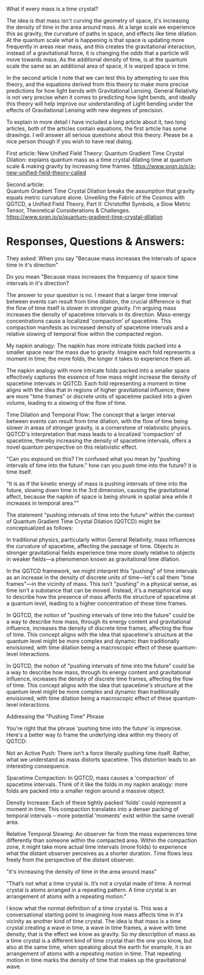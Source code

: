 What if every mass is a time crystal?

The idea is that mass isn't curving the geometry of space, it's increasing the density of time in the area around mass. At a large scale we experience this as gravity, the curvature of paths in space, and effects like time dilation. At the quantum scale what is happening is that space is updating more frequently in areas near mass, and this creates the gravitational interaction, instead of a gravitational force, it is changing the odds that a particle will move towards mass. As the additional density of time, is at the quantum scale the same as an additional area of space, it is warped space in time.

In the second article I note that we can test this by attempting to use this theory, and the equations derived from this theory to make more precise predictions for how light bends with Gravitational Lensing. General Relativity is not very precise when it comes to predicting how light bends, and ideally this theory will help improve our understanding of Light bending under the effects of Gravitational Lensing with new degrees of precision.

To explain in more detail I have included a long article about it, two long articles, both of the articles contain equations, the first article has some drawings. I will answer all serious questions about this theory. Please be a nice person though if you wish to have real dialog.

First article:
New Unified Field Theory: Quantum Gradient Time Crystal Dilation: explains quantum mass as a time crystal dilating time at quantum scale & making gravity by increasing time frames. https://www.svgn.io/p/a-new-unified-field-theory-called 

Second article:  
Quantum Gradient Time Crystal Dilation breaks the assumption that gravity equals metric curvature alone.
Unveiling the Fabric of the Cosmos with QGTCD, a Unified Field Theory, Part II: Christoffel Symbols, a Slow Metric Tensor, Theoretical Considerations & Challenges. https://www.svgn.io/p/quantum-gradient-time-crystal-dilation

# Responses, Questions & Answers:

They asked: When you say "Because mass increases the intervals of space time in it's direction"

Do you mean "Because mass increases the frequency of space time intervals in it's direction?

The answer to your question is no. I meant that a larger time interval between events can result from time dilation, the crucial difference is that the flow of time itself is slower in stronger gravity. I'm arguing mass increases the density of spacetime intervals in its direction. Mass-energy concentrations cause a localized 'compaction' of spacetime. This compaction manifests as increased density of spacetime intervals and a relative slowing of temporal flow within the compacted region.

My napkin analogy: The napkin has more intricate folds packed into a smaller space near the mass due to gravity. Imagine each fold represents a moment in time; the more folds, the longer it takes to experience them all.

The napkin analogy with more intricate folds packed into a smaller space effectively captures the essence of how mass might increase the density of spacetime intervals in QGTCD. Each fold representing a moment in time aligns with the idea that in regions of higher gravitational influence, there are more "time frames" or discrete units of spacetime packed into a given volume, leading to a slowing of the flow of time.

Time Dilation and Temporal Flow: The concept that a larger interval between events can result from time dilation, with the flow of time being slower in areas of stronger gravity, is a cornerstone of relativistic physics. QGTCD's interpretation that mass leads to a localized 'compaction' of spacetime, thereby increasing the density of spacetime intervals, offers a novel quantum perspective on this relativistic effect.

"Can you expound on this? I'm confused what you mean by "pushing intervals of time into the future." how can you push time into the future? it is time itself.

“It is as if the kinetic energy of mass is pushing intervals of time into the future, slowing down time in the 3rd dimension, causing the gravitational affect, because the napkin of space is being shrunk in spatial area while it increases in temporal area.""

The statement "pushing intervals of time into the future" within the context of Quantum Gradient Time Crystal Dilation (QGTCD) might be conceptualized as follows:

In traditional physics, particularly within General Relativity, mass influences the curvature of spacetime, affecting the passage of time. Objects in stronger gravitational fields experience time more slowly relative to objects in weaker fields—a phenomenon known as gravitational time dilation.

In the QGTCD framework, we might interpret this "pushing" of time intervals as an increase in the density of discrete units of time—let's call them "time frames"—in the vicinity of mass. This isn't "pushing" in a physical sense, as time isn't a substance that can be moved. Instead, it's a metaphorical way to describe how the presence of mass affects the structure of spacetime at a quantum level, leading to a higher concentration of these time frames.

In QGTCD, the notion of "pushing intervals of time into the future" could be a way to describe how mass, through its energy content and gravitational influence, increases the density of discrete time frames, affecting the flow of time. This concept aligns with the idea that spacetime's structure at the quantum level might be more complex and dynamic than traditionally envisioned, with time dilation being a macroscopic effect of these quantum-level interactions.

In QGTCD, the notion of "pushing intervals of time into the future" could be a way to describe how mass, through its energy content and gravitational influence, increases the density of discrete time frames, affecting the flow of time. This concept aligns with the idea that spacetime's structure at the quantum level might be more complex and dynamic than traditionally envisioned, with time dilation being a macroscopic effect of these quantum-level interactions.

Addressing the "Pushing Time" Phrase

You're right that the phrase 'pushing time into the future' is  imprecise. Here's a better way to frame the underlying idea within my theory of QGTCD:

Not an Active Push: There isn't a force literally pushing time itself.  Rather, what we understand as mass distorts spacetime. This distortion leads to an interesting consequence.

Spacetime Compaction:  In QGTCD, mass causes a 'compaction' of spacetime intervals. Think of it like the folds in my napkin analogy: more folds are packed into a smaller region around a massive object.

Density Increase:   Each of these  tightly packed 'folds' could represent a moment in time. This compaction translates into a denser packing of temporal intervals –  more potential 'moments' exist within the same overall area.

Relative Temporal Slowing:  An observer far from the mass experiences time differently than someone within the compacted area. Within the compaction zone,  it might take more actual time intervals (more folds) to experience what the distant observer  perceives as a shorter duration. Time flows less freely from the  perspective of the distant observer.

"it's increasing the density of time in the area around mass"

"That’s not what a time crystal is. It’s not a crystal made of time. A normal crystal is atoms arranged in a repeating pattern. A time crystal is an arrangement of atoms with a repeating motion."

I know what the normal definition of a time crystal is. This was a conversational starting point to imagining how mass affects time in it's vicinity as another kind of time crystal. The idea is that mass is a time crystal creating a wave in time, a wave in time frames, a wave with time density, that is the effect we know as gravity. So my description of mass as a time crystal is a different kind of time crystal than the one you know, but also at the same time, when speaking about the earth for example, it is an arrangement of atoms with a repeating motion in time. That repeating motion in time marks the density of time that makes up the gravitational wave.